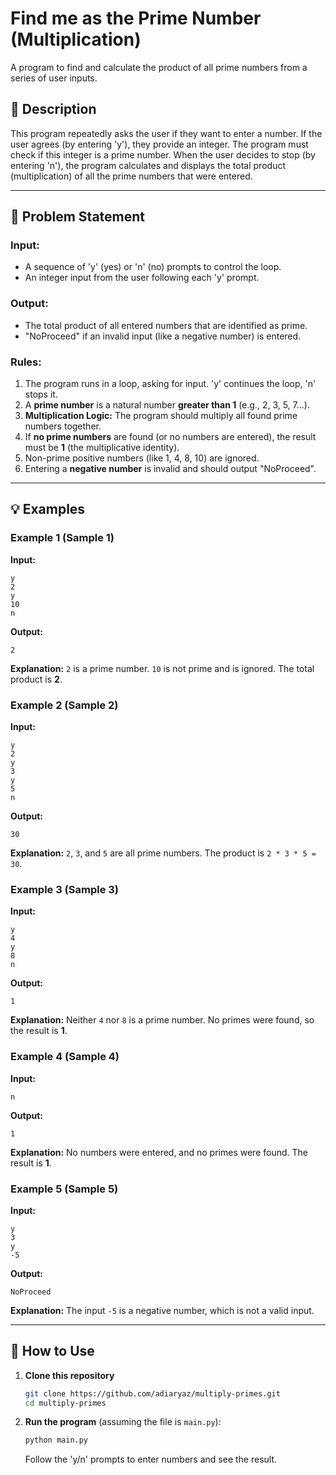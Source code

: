 # Find me as the Prime Number (Multiplication)

A program to find and calculate the product of all prime numbers from a series of user inputs.

## 📝 Description

This program repeatedly asks the user if they want to enter a number. If the user agrees (by entering 'y'), they provide an integer. The program must check if this integer is a prime number. When the user decides to stop (by entering 'n'), the program calculates and displays the total product (multiplication) of all the prime numbers that were entered.

-----

## 🎯 Problem Statement

### Input:

  * A sequence of 'y' (yes) or 'n' (no) prompts to control the loop.
  * An integer input from the user following each 'y' prompt.

### Output:

  * The total product of all entered numbers that are identified as prime.
  * "NoProceed" if an invalid input (like a negative number) is entered.

### Rules:

1.  The program runs in a loop, asking for input. 'y' continues the loop, 'n' stops it.
2.  A **prime number** is a natural number **greater than 1** (e.g., 2, 3, 5, 7...).
3.  **Multiplication Logic:** The program should multiply all found prime numbers together.
4.  If **no prime numbers** are found (or no numbers are entered), the result must be **1** (the multiplicative identity).
5.  Non-prime positive numbers (like 1, 4, 8, 10) are ignored.
6.  Entering a **negative number** is invalid and should output "NoProceed".

-----

## 💡 Examples

### Example 1 (Sample 1)

**Input:**

```
y
2
y
10
n
```

**Output:**

```
2
```

**Explanation:** `2` is a prime number. `10` is not prime and is ignored. The total product is **2**.

### Example 2 (Sample 2)

**Input:**

```
y
2
y
3
y
5
n
```

**Output:**

```
30
```

**Explanation:** `2`, `3`, and `5` are all prime numbers. The product is `2 * 3 * 5 = 30`.

### Example 3 (Sample 3)

**Input:**

```
y
4
y
8
n
```

**Output:**

```
1
```

**Explanation:** Neither `4` nor `8` is a prime number. No primes were found, so the result is **1**.

### Example 4 (Sample 4)

**Input:**

```
n
```

**Output:**

```
1
```

**Explanation:** No numbers were entered, and no primes were found. The result is **1**.

### Example 5 (Sample 5)

**Input:**

```
y
3
y
-5
```

**Output:**

```
NoProceed
```

**Explanation:** The input `-5` is a negative number, which is not a valid input.

-----

## 🚀 How to Use

1.  **Clone this repository**

    ```bash
    git clone https://github.com/adiaryaz/multiply-primes.git
    cd multiply-primes
    ```

2.  **Run the program** (assuming the file is `main.py`):

    ```bash
    python main.py
    ```

    Follow the 'y/n' prompts to enter numbers and see the result.

